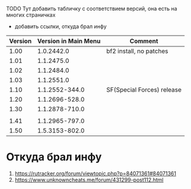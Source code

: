 TODO Тут добавить табличку с соответствием версий, она есть на многих страничках
+ добавить ссылки, откуда брал инфу


|Version|Version in Main Menu|Comment|
|---|---|---|
|1.00|1.0.2442.0|bf2 install, no patches|
|1.01|1.1.2475.0||
|1.02|1.1.2484.0||
|1.03|1.1.2551.0||
|1.10|1.1.2552-344.0|SF(Special Forces) release|
|1.20|1.1.2696-528.0|   |
|1.30|1.1.2878-710.0|   |
||||
|1.41|1.1.2965-797.0||
|1.50|1.5.3153-802.0||

# Откуда брал инфу
1. https://rutracker.org/forum/viewtopic.php?p=84071361#84071361
2. https://www.unknowncheats.me/forum/431299-post112.html
